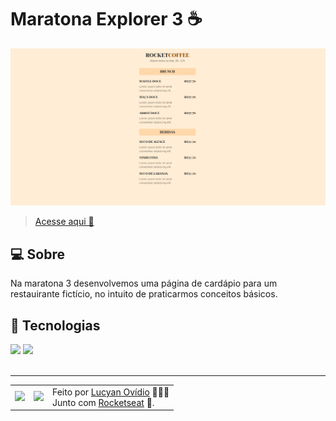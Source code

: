 # Maratona Explorer 3 ☕

![Imagem do projeto](./image/resultado.png)
> <a href="https://lucyanovidio.github.io/maratonas-explorer-rocketseat/maratona-explorer-3/">Acesse aqui 🚀</a>

## 💻 Sobre

Na maratona 3 desenvolvemos uma página de cardápio para um restauirante fictício, no intuito de praticarmos conceitos básicos.

## 🧠 Tecnologias

<div>
    <img src="https://img.shields.io/badge/HTML5-E34F26?style=for-the-badge&logo=html5&logoColor=white" />
    <img src="https://img.shields.io/badge/CSS3-1572B6?style=for-the-badge&logo=css3&logoColor=white" />
</div>

<!--
## 🚀 Extra

A partir dos conhecimentos obtidos neste evento, desenvolvi o projeto ***Roll the dice***.
+  <a href="https://github.com/lucyanovidio/roll-the-dice">Repositório</a>
+  <a href="https://lucyanovidio.github.io/roll-the-dice">Deploy</a>
--->
<br>


---

<table>
  <tr>
    <td>
      <img src="https://github.com/lucyanovidio.png" width="100px" />
    </td>
    <td>
      <img src="https://github.com/rocketseat-education.png" width="100px" />
    </td>
    <td>
      Feito por <a href="https://github.com/lucyanovidio">Lucyan Ovídio</a> 🙋🏿‍♂️
      <br> Junto com <a href="https://rocketseat.com.br">Rocketseat</a> 🚀.
    </td>
  </tr>
</table>
